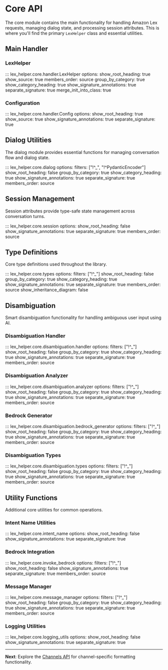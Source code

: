 # Core API

The core module contains the main functionality for handling Amazon Lex requests, managing dialog state, and processing session attributes. This is where you'll find the primary `LexHelper` class and essential utilities.

## Main Handler

### LexHelper

::: lex_helper.core.handler.LexHelper
    options:
      show_root_heading: true
      show_source: true
      members_order: source
      group_by_category: true
      show_category_heading: true
      show_signature_annotations: true
      separate_signature: true
      merge_init_into_class: true

### Configuration

::: lex_helper.core.handler.Config
    options:
      show_root_heading: true
      show_source: true
      show_signature_annotations: true
      separate_signature: true

## Dialog Utilities

The dialog module provides essential functions for managing conversation flow and dialog state.

::: lex_helper.core.dialog
    options:
      filters: ["!^_", "!^PydanticEncoder"]
      show_root_heading: false
      group_by_category: true
      show_category_heading: true
      show_signature_annotations: true
      separate_signature: true
      members_order: source

## Session Management

Session attributes provide type-safe state management across conversation turns.

::: lex_helper.core.session
    options:
      show_root_heading: false
      show_signature_annotations: true
      separate_signature: true
      members_order: source

## Type Definitions

Core type definitions used throughout the library.

::: lex_helper.core.types
    options:
      filters: ["!^_"]
      show_root_heading: false
      group_by_category: true
      show_category_heading: true
      show_signature_annotations: true
      separate_signature: true
      members_order: source
      show_inheritance_diagram: false

## Disambiguation

Smart disambiguation functionality for handling ambiguous user input using AI.

### Disambiguation Handler

::: lex_helper.core.disambiguation.handler
    options:
      filters: ["!^_"]
      show_root_heading: false
      group_by_category: true
      show_category_heading: true
      show_signature_annotations: true
      separate_signature: true
      members_order: source

### Disambiguation Analyzer

::: lex_helper.core.disambiguation.analyzer
    options:
      filters: ["!^_"]
      show_root_heading: false
      group_by_category: true
      show_category_heading: true
      show_signature_annotations: true
      separate_signature: true
      members_order: source

### Bedrock Generator

::: lex_helper.core.disambiguation.bedrock_generator
    options:
      filters: ["!^_"]
      show_root_heading: false
      group_by_category: true
      show_category_heading: true
      show_signature_annotations: true
      separate_signature: true
      members_order: source

### Disambiguation Types

::: lex_helper.core.disambiguation.types
    options:
      filters: ["!^_"]
      show_root_heading: false
      group_by_category: true
      show_category_heading: true
      show_signature_annotations: true
      separate_signature: true
      members_order: source

## Utility Functions

Additional core utilities for common operations.

### Intent Name Utilities

::: lex_helper.core.intent_name
    options:
      show_root_heading: false
      show_signature_annotations: true
      separate_signature: true

### Bedrock Integration

::: lex_helper.core.invoke_bedrock
    options:
      filters: ["!^_"]
      show_root_heading: false
      show_signature_annotations: true
      separate_signature: true
      members_order: source

### Message Manager

::: lex_helper.core.message_manager
    options:
      filters: ["!^_"]
      show_root_heading: false
      group_by_category: true
      show_category_heading: true
      show_signature_annotations: true
      separate_signature: true
      members_order: source

### Logging Utilities

::: lex_helper.core.logging_utils
    options:
      show_root_heading: false
      show_signature_annotations: true
      separate_signature: true

---

**Next**: Explore the [Channels API](channels.md) for channel-specific formatting functionality.

